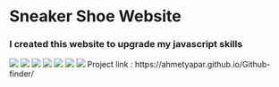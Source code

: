 <h1>Sneaker Shoe Website </h1>
<h3>I created this website to upgrade my javascript skills</h3>
<img src="https://github.com/ahmetyapar/sneaker/assets/109108488/973d6a95-e413-4121-9d64-6e2092045a81">
<img src="https://github.com/ahmetyapar/sneaker/assets/109108488/8b0a38c2-8113-468b-b764-581566865b6c">
<img src="https://github.com/ahmetyapar/sneaker/assets/109108488/359b0e58-1044-479c-ab3b-6ba3cd110ce6">
<img src="https://github.com/ahmetyapar/sneaker/assets/109108488/088eff4e-9844-49c8-8ce2-bfb6d69d24ac">
<img src="https://github.com/ahmetyapar/sneaker/assets/109108488/1bac2d10-caab-4ea4-a4b8-e8603b477c5e">
<img src="https://github.com/ahmetyapar/sneaker/assets/109108488/f1d71632-e21d-4337-90a4-e95122f92bd6">
<img src="https://github.com/ahmetyapar/sneaker/assets/109108488/e714f7a3-aa96-45cf-a834-cfa53918bd69">
Project link : https://ahmetyapar.github.io/Github-finder/

